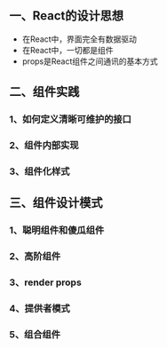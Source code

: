 
## 一、React的设计思想

- 在React中，界面完全有数据驱动
- 在React中，一切都是组件
- props是React组件之间通讯的基本方式

## 二、组件实践

### 1、如何定义清晰可维护的接口

### 2、组件内部实现

### 3、组件化样式

## 三、组件设计模式

### 1、聪明组件和傻瓜组件

### 2、高阶组件

### 3、render props

### 4、提供者模式

### 5、组合组件